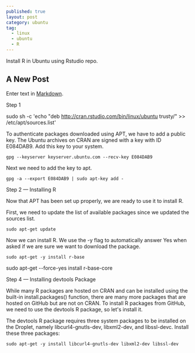 ```yaml
---
published: true
layout: post
category: ubuntu
tag:
  - linux
  - ubuntu
  - R
---
```

Install R in Ubuntu using Rstudio repo. 

## A New Post

Enter text in [Markdown](https://www.digitalocean.com/community/tutorials/how-to-set-up-r-on-ubuntu-14-04). 

Step 1

sudo sh -c 'echo "deb http://cran.rstudio.com/bin/linux/ubuntu trusty/" >> /etc/apt/sources.list'

To authenticate packages downloaded using APT, we have to add a public key. The Ubuntu archives on CRAN are signed with a key with ID E084DAB9. Add this key to your system.

    gpg --keyserver keyserver.ubuntu.com --recv-key E084DAB9

Next we need to add the key to apt.

    gpg -a --export E084DAB9 | sudo apt-key add -

Step 2 — Installing R

Now that APT has been set up properly, we are ready to use it to install R.

First, we need to update the list of available packages since we updated the sources list.

    sudo apt-get update

Now we can install R. We use the -y flag to automatically answer Yes when asked if we are sure we want to download the package.

    sudo apt-get -y install r-base


sudo apt-get --force-yes install r-base-core


Step 4 — Installing devtools Package

While many R packages are hosted on CRAN and can be installed using the built-in install.packages() function, there are many more packages that are hosted on GitHub but are not on CRAN. To install R packages from GitHub, we need to use the devtools R package, so let's install it.

The devtools R package requires three system packages to be installed on the Droplet, namely libcurl4-gnutls-dev, libxml2-dev, and libssl-devc. Install these three packages:

    sudo apt-get -y install libcurl4-gnutls-dev libxml2-dev libssl-dev
